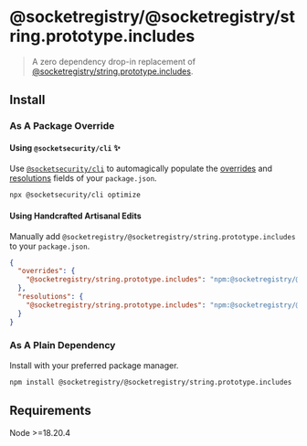 # @socketregistry/@socketregistry/string.prototype.includes

> A zero dependency drop-in replacement of
> [@socketregistry/string.prototype.includes](https://www.npmjs.com/package/@socketregistry/string.prototype.includes).

## Install

### As A Package Override

#### Using `@socketsecurity/cli` :sparkles:

Use [`@socketsecurity/cli`](https://www.npmjs.com/package/@socketsecurity/cli)
to automagically populate the
[overrides](https://docs.npmjs.com/cli/v9/configuring-npm/package-json#overrides)
and [resolutions](https://yarnpkg.com/configuration/manifest#resolutions) fields
of your `package.json`.

```sh
npx @socketsecurity/cli optimize
```

#### Using Handcrafted Artisanal Edits

Manually add `@socketregistry/@socketregistry/string.prototype.includes` to your
`package.json`.

```json
{
  "overrides": {
    "@socketregistry/string.prototype.includes": "npm:@socketregistry/@socketregistry/string.prototype.includes@^1"
  },
  "resolutions": {
    "@socketregistry/string.prototype.includes": "npm:@socketregistry/@socketregistry/string.prototype.includes@^1"
  }
}
```

### As A Plain Dependency

Install with your preferred package manager.

```sh
npm install @socketregistry/@socketregistry/string.prototype.includes
```

## Requirements

Node &gt;=18.20.4
